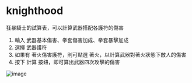 # knighthood

狂暴騎士的試算表，可以計算武器搭配各護符的傷害
1. 輸入 武器基本傷害、拳套傷害加成、拳套暴擊加成
2. 選擇 武器護符
3. 如果有 著火傷害護符，則可點選 著火，以計算武器對著火狀態下敵人的傷害
4. 按下 計算 按鈕，即可算出武器四次攻擊的傷害


![image](https://github.com/bwm0822/knighthood/blob/main/2023-02-26.png)
